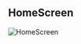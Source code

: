 ## HomeScreen
![HomeScreen](https://raw.githubusercontent.com/Mouad677/ScanQR/refs/heads/main/homeScreen.jpeg)
